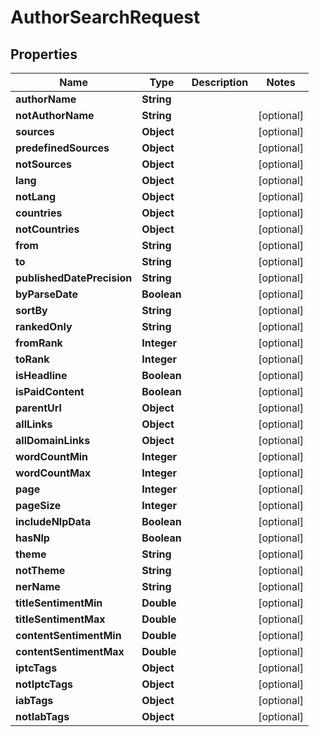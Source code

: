 

# AuthorSearchRequest


## Properties

| Name | Type | Description | Notes |
|------------ | ------------- | ------------- | -------------|
|**authorName** | **String** |  |  |
|**notAuthorName** | **String** |  |  [optional] |
|**sources** | **Object** |  |  [optional] |
|**predefinedSources** | **Object** |  |  [optional] |
|**notSources** | **Object** |  |  [optional] |
|**lang** | **Object** |  |  [optional] |
|**notLang** | **Object** |  |  [optional] |
|**countries** | **Object** |  |  [optional] |
|**notCountries** | **Object** |  |  [optional] |
|**from** | **String** |  |  [optional] |
|**to** | **String** |  |  [optional] |
|**publishedDatePrecision** | **String** |  |  [optional] |
|**byParseDate** | **Boolean** |  |  [optional] |
|**sortBy** | **String** |  |  [optional] |
|**rankedOnly** | **String** |  |  [optional] |
|**fromRank** | **Integer** |  |  [optional] |
|**toRank** | **Integer** |  |  [optional] |
|**isHeadline** | **Boolean** |  |  [optional] |
|**isPaidContent** | **Boolean** |  |  [optional] |
|**parentUrl** | **Object** |  |  [optional] |
|**allLinks** | **Object** |  |  [optional] |
|**allDomainLinks** | **Object** |  |  [optional] |
|**wordCountMin** | **Integer** |  |  [optional] |
|**wordCountMax** | **Integer** |  |  [optional] |
|**page** | **Integer** |  |  [optional] |
|**pageSize** | **Integer** |  |  [optional] |
|**includeNlpData** | **Boolean** |  |  [optional] |
|**hasNlp** | **Boolean** |  |  [optional] |
|**theme** | **String** |  |  [optional] |
|**notTheme** | **String** |  |  [optional] |
|**nerName** | **String** |  |  [optional] |
|**titleSentimentMin** | **Double** |  |  [optional] |
|**titleSentimentMax** | **Double** |  |  [optional] |
|**contentSentimentMin** | **Double** |  |  [optional] |
|**contentSentimentMax** | **Double** |  |  [optional] |
|**iptcTags** | **Object** |  |  [optional] |
|**notIptcTags** | **Object** |  |  [optional] |
|**iabTags** | **Object** |  |  [optional] |
|**notIabTags** | **Object** |  |  [optional] |



